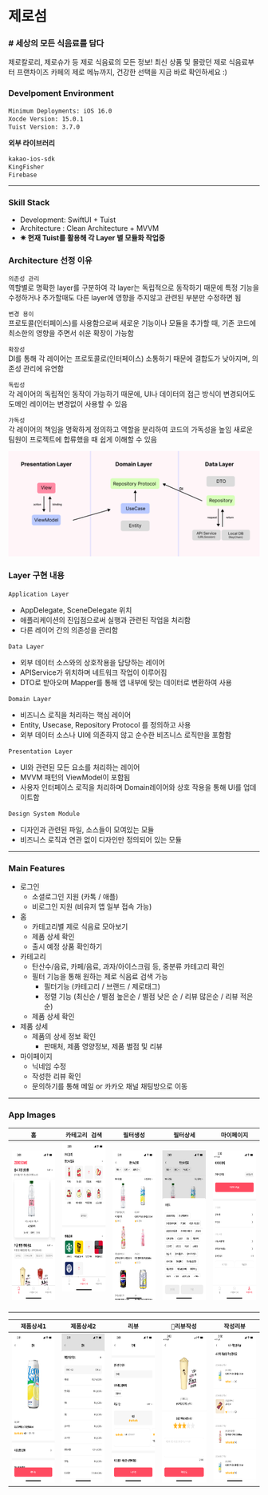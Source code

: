 # 제로섬 
### # 세상의 모든 식음료를 담다
제로칼로리, 제로슈가 등 제로 식음료의 모든 정보! 최신 상품 및 몰랐던 제로 식음료부터 프랜차이즈 카페의 제로 메뉴까지, 건강한 선택을 지금 바로 확인하세요 :)



### Develpoment Environment
```
Minimum Deployments: iOS 16.0
Xocde Version: 15.0.1
Tuist Version: 3.7.0
```

**외부 라이브러리**
```
kakao-ios-sdk
KingFisher
Firebase
```

---
### Skill Stack
- Development: SwiftUI + Tuist
- Architecture : Clean Architecture + MVVM
- **✷ 현재 Tuist를 활용해 각 Layer 별 모듈화 작업중**

### Architecture 선정 이유
`의존성 관리`  
역할별로 명확한 layer를 구분하여 각 layer는 독립적으로 동작하기 때문에 특정 기능을 수정하거나 추가할때도 다른 layer에 영향을 주지않고 관련된 부분만 수정하면 됨

`변경 용이`  
프로토콜(인터페이스)를 사용함으로써 새로운 기능이나 모듈을 추가할 때, 기존 코드에 최소한의 영향을 주면서 쉬운 확장이 가능함

`확장성`  
DI를 통해 각 레이어는 프로토콜로(인터페이스) 소통하기 때문에 결합도가 낮아지며, 의존성 관리에 유연함  

`독립성`  
각 레이어의 독립적인 동작이 가능하기 때문에, UI나 데이터의 접근 방식이  변경되어도 도메인 레이어는 변경없이 사용할 수 있음  

`가독성`  
각 레이어의 책임을 명확하게 정의하고 역할을 분리하여 코드의 가독성을 높임
새로운 팀원이 프로젝트에 합류했을 때 쉽게 이해할 수 있음

<img src="https://raw.githubusercontent.com/zerosome-dev/zerosome-ios/refs/heads/dev/images/%EC%A0%9C%EB%A1%9C%EC%84%AC%20%EC%95%84%ED%82%A4%ED%85%8D%EC%B2%98.png" >

### Layer 구현 내용
`Application Layer`
- AppDelegate, SceneDelegate 위치  
- 애플리케이션의 진입점으로써 실행과 관련된 작업을 처리함 
- 다른 레이어 간의 의존성을 관리함  

`Data Layer`  
- 외부 데이터 소스와의 상호작용을 담당하는 레이어  
- APIService가 위치하며 네트워크 작업이 이루어짐  
- DTO로 받아오며 Mapper를 통해 앱 내부에 맞는 데이터로 변환하여 사용  

`Domain Layer`  
- 비즈니스 로직을 처리하는 핵심 레이어   
- Entity, Usecase, Repository Protocol 를 정의하고 사용  
- 외부 데이터 소스나 UI에 의존하지 않고 순수한 비즈니스 로직만을 포함함  

`Presentation Layer`  
- UI와 관련된 모든 요소를 처리하는 레이어  
- MVVM 패턴의 ViewModel이 포함됨  
- 사용자 인터페이스 로직을 처리하며 Domain레이어와 상호 작용을 통해 UI를 업데이트함  

`Design System Module`  
- 디자인과 관련된 파일, 소스들이 모여있는 모듈  
- 비즈니스 로직과 연관 없이 디자인만 정의되어 있는 모듈

---
### Main Features
- 로그인
    - 소셜로그인 지원 (카톡 / 애플)
    - 비로그인 지원 (비유저 앱 일부 접속 가능)
- 홈
    - 카테고리별 제로 식음료 모아보기
    - 제품 상세 확인
    - 출시 예정 상품 확인하기
- 카테고리
    - 탄산수/음료, 카페/음료, 과자/아이스크림 등, 중분류 카테고리 확인
    - 필터 기능을 통해 원하는 제로 식음료 검색 가능
        - 필터기능 (카테고리 / 브랜드 / 제로태그) 
        - 정렬 기능 (최신순 / 별점 높은순 / 별점 낮은 순 / 리뷰 많은순 / 리뷰 적은순)
    - 제품 상세 확인
- 제품 상세
    - 제품의 상세 정보 확인
        - 판매처, 제품 영양정보, 제품 별점 및 리뷰
- 마이페이지
    - 닉네임 수정
    - 작성한 리뷰 확인
    - 문의하기를 통해 메일 or 카카오 채널 채팅방으로 이동

---
### App Images

| `홈`                                                                                                                                 |                                                                             `카테고리 검색`                                                                                                                       |                                                                             `필터생성`                                                                                                                               | `필터상세`                                                                                                                               |                                                   `마이페이지`                                                                                                                             |
| ----------------------------------------------------------------------------------------------------------------------------------- | ----------------------------------------------------------------------------------------------------------------------------------------------- | ------------------------------------------------------------------------------------------------------------------------------------ | ------------------------------------------------------------------------------------------------------------------------------------ | ----------------------------------------------------------------------------------------------------------------------------------- |
| <img src="https://raw.githubusercontent.com/zerosome-dev/zerosome-ios/refs/heads/dev/images/IMG_4855.PNG" width="143" height="300"> | <img src="https://raw.githubusercontent.com/zerosome-dev/zerosome-ios/refs/heads/dev/images/IMG_4856.PNG" width="143" height="300"><br><br><br> | <img src="https://raw.githubusercontent.com/zerosome-dev/zerosome-ios/refs/heads/dev/images/IMG_4857.PNG " width="143" height="300"> | <img src="https://raw.githubusercontent.com/zerosome-dev/zerosome-ios/refs/heads/dev/images/IMG_4858.PNG " width="143" height="300"> | <img src="https://raw.githubusercontent.com/zerosome-dev/zerosome-ios/refs/heads/dev/images/IMG_4863.PNG" width="143" height="300"> |

|                                                               `제품상세1`                                                               |                                                               `제품상세2`                                                               |                                                                `리뷰`                                                                 |                                                               `리뷰작성`                                                               |                                                     `작성리뷰`                                                                                                                               |
| :---------------------------------------------------------------------------------------------------------------------------------: | :---------------------------------------------------------------------------------------------------------------------------------: | :---------------------------------------------------------------------------------------------------------------------------------: | :---------------------------------------------------------------------------------------------------------------------------------: | ------------------------------------------------------------------------------------------------------------------------------------ |
| <img src="https://raw.githubusercontent.com/zerosome-dev/zerosome-ios/refs/heads/dev/images/IMG_4859.PNG" width="143" height="300"> | <img src="https://raw.githubusercontent.com/zerosome-dev/zerosome-ios/refs/heads/dev/images/IMG_4860.PNG" width="143" height="300"> | <img src="https://raw.githubusercontent.com/zerosome-dev/zerosome-ios/refs/heads/dev/images/IMG_4861.PNG" width="143" height="300"> | <img src="https://raw.githubusercontent.com/zerosome-dev/zerosome-ios/refs/heads/dev/images/IMG_4865.PNG" width="143" height="300"> | <img src="https://raw.githubusercontent.com/zerosome-dev/zerosome-ios/refs/heads/dev/images/IMG_4862.PNG " width="143" height="300"> |
